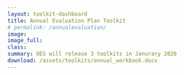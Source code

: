 ```yaml
---
layout: toolkit-dashboard
title: Annual Evaluation Plan Toolkit
# permalink: /annualevaluation/
image:
image_full:
class:
summary: OES will release 3 toolkits in Janurary 2020
download: /assets/toolkits/annual_workbook.docx
---
```

